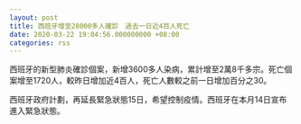 ```yaml
---
layout: post
title: 西班牙增至28000多人確診　過去一日近4百人死亡
date: 2020-03-22 19:04:56.000000000 +08:00
categories: rss
---
```


西班牙的新型肺炎確診個案，新增3600多人染病，累計增至2萬8千多宗。死亡個案增至1720人，較昨日增加近4百人，死亡人數較之前一日增加百分之30。

西班牙政府計劃，再延長緊急狀態15日，希望控制疫情。西班牙在本月14日宣布進入緊急狀態。
